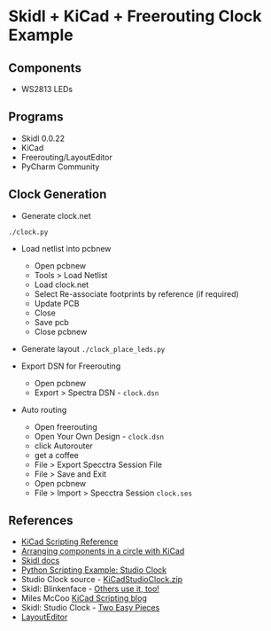 # Skidl + KiCad + Freerouting Clock Example

## Components

- WS2813 LEDs

## Programs
- Skidl 0.0.22
- KiCad
- Freerouting/LayoutEditor
- PyCharm Community

## Clock Generation

- Generate clock.net

`./clock.py`

- Load netlist into pcbnew
  - Open pcbnew
  - Tools > Load Netlist
  - Load clock.net
  - Select Re-associate footprints by reference (if required)
  - Update PCB
  - Close
  - Save pcb
  - Close pcbnew

- Generate layout
`./clock_place_leds.py`

- Export DSN for Freerouting
  - Open pcbnew
  - Export > Spectra DSN - `clock.dsn`
  
- Auto routing
  - Open freerouting
  - Open Your Own Design - `clock.dsn`
  - click Autorouter
  - get a coffee
  - File > Export Specctra Session File
  - File > Save and Exit  
  - Open pcbnew
  - File > Import > Specctra Session `clock.ses`
  
## References

- [KiCad Scripting Reference](https://github.com/KiCad/kicad-doc/blob/master/src/pcbnew/pcbnew_python_scripting.adoc)
- [Arranging components in a circle with KiCad](http://kevincuzner.com/tag/pcbnew/)
- [Skidl docs](https://xesscorp.github.io/skidl/docs/_site/index.html)
- [Python Scripting Example: Studio Clock](https://forum.kicad.info/t/python-scripting-example-studio-clock/5387)
- Studio Clock source - [KiCadStudioClock.zip](https://kicad-info.s3-us-west-2.amazonaws.com/original/2X/4/49e167315a677e95bbfc2e08c05e37a0b8d94dea.zip)
- Skidl: Blinkenface - [Others use it, too!](https://xesscorp.github.io/skidl/docs/_site/blog/others-use-it-too)
- Miles McCoo [KiCad Scripting blog](https://kicad.mmccoo.com/)
- Skidl: Studio Clock - [Two Easy Pieces](https://xesscorp.github.io/skidl/docs/_site/blog/two-easy-pieces)
- [LayoutEditor](http://www.layouteditor.net/)
